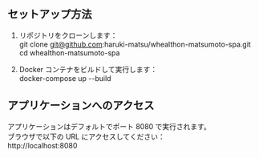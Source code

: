 ## セットアップ方法

1. リポジトリをクローンします：  
git clone git@github.com:haruki-matsu/whealthon-matsumoto-spa.git
cd whealthon-matsumoto-spa

2. Docker コンテナをビルドして実行します：  
docker-compose up --build


## アプリケーションへのアクセス

アプリケーションはデフォルトでポート 8080 で実行されます。  
ブラウザで以下の URL にアクセスしてください：  
http://localhost:8080


